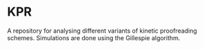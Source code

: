 # KPR
A repository for analysing different variants of kinetic proofreading schemes. Simulations are done using the Gillespie algorithm.
